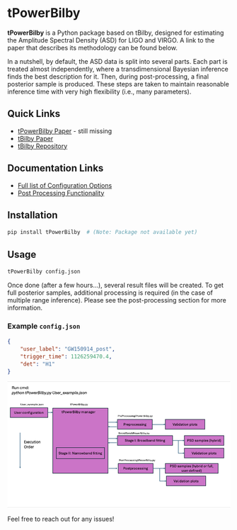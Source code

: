 # tPowerBilby

**tPowerBilby** is a Python package based on tBilby, designed for estimating the Amplitude Spectral Density (ASD) for LIGO and VIRGO. A link to the paper that describes its methodology can be found below. 

In a nutshell, by default, the ASD data is split into several parts. Each part is treated almost independently, where a transdimensional Bayesian inference finds the best description for it. Then, during post-processing, a final posterior sample is produced. These steps are taken to maintain reasonable inference time with very high flexibility (i.e., many parameters).  

## Quick Links

- [tPowerBilby Paper](https://arxiv.org/pdf/2404.04460) - still missing
- [tBilby Paper](https://arxiv.org/pdf/2404.04460)
- [tBilby Repository](https://github.com/tBilby/tBilby.git)

## Documentation Links

- [Full list of Configuration Options](doc/README_config.md)
- [Post Processing Functionality](doc/README_postprocessing.md)

## Installation

```sh
pip install tPowerBilby  # (Note: Package not available yet)
```

## Usage

```sh
tPowerBilby config.json
```

Once done (after a few hours...), several result files will be created. To get full posterior samples, additional processing is required (in the case of multiple range inference). Please see the post-processing section for more information. 

### Example `config.json`

```json
{
    "user_label": "GW150914_post",
    "trigger_time": 1126259470.4,
    "det": "H1"
}
```
![alt text](https://github.com/NirGutt/tPowerBilby/blob/main/tpowerbilby.png)



Feel free to reach out for any issues!

